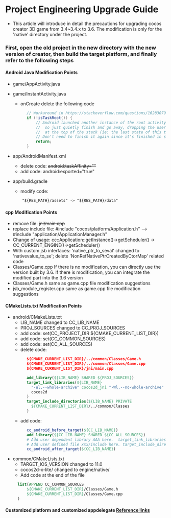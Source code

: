 # Project Engineering Upgrade Guide

 - This article will introduce in detail the precautions for upgrading cocos creator 3D game from 3.4~3.4.x to 3.6. The modification is only for the 'native' directory under the project.

### First, open the old project in the new directory with the new version of creator, then build the target platform, and finally refer to the following steps

#### Android Java Modification Points
  
  - game/AppActivity.java
  - game/InstantActivity.java
    - ~~onCreate delete the following code~~
    ```java
          // Workaround in https://stackoverflow.com/questions/16283079/re-launch-of-activity-on-home-button-but-only-the-first-time/16447508
          if (!isTaskRoot()) {
              // Android launched another instance of the root activity into an existing task
              //  so just quietly finish and go away, dropping the user back into the activity
              //  at the top of the stack (ie: the last state of this task)
              // Don't need to finish it again since it's finished in super.onCreate .
              return;
          }
    ```

  - app/AndroidManifest.xml
    - delete code: ~~android:taskAffinity=""~~
    - add code: android:exported="true"

  - app/build.gradle 
    - modify code: 
    ``` html
        "${RES_PATH}/assets" -> "${RES_PATH}/data"
    ``` 

#### cpp Modification Points
  - remove file: ~~jni/main.cpp~~
  - replace include file:  #include "cocos/platform/Application.h" —> #include "application/ApplicationManager.h"
  - Change of usage: cc::Application::getInstance()->getScheduler() -> CC_CURRENT_ENGINE()->getScheduler()
  - With custom jsb interfaces: 'native_ptr_to_seval' changed to 'nativevalue_to_se';  delete 'NonRefNativePtrCreatedByCtorMap' related code
  - Classes/Game.cpp If there is no modification, you can directly use the version built by 3.6. If there is modification, you can integrate the modified part into the 3.6 version
  - Classes/Game.h  same as game.cpp file modification suggestions
  - jsb_module_register.cpp   same as game.cpp file modification suggestions


#### CMakeLists.txt Modification Points

   - android/CMakeLists.txt
     - LIB_NAME changed to CC_LIB_NAME
     - PROJ_SOURCES changed to CC_PROJ_SOURCES
     - add code: set(CC_PROJECT_DIR ${CMAKE_CURRENT_LIST_DIR})
     - add code: set(CC_COMMON_SOURCES)
     - add code: set(CC_ALL_SOURCES)
     - delete code: 
      ```cmake
            ${CMAKE_CURRENT_LIST_DIR}/../common/Classes/Game.h
            ${CMAKE_CURRENT_LIST_DIR}/../common/Classes/Game.cpp
            ${CMAKE_CURRENT_LIST_DIR}/jni/main.cpp

            add_library(${LIB_NAME} SHARED ${PROJ_SOURCES})
            target_link_libraries(${LIB_NAME}
              "-Wl,--whole-archive" cocos2d_jni "-Wl,--no-whole-archive"
              cocos2d
            )
            target_include_directories(${LIB_NAME} PRIVATE
              ${CMAKE_CURRENT_LIST_DIR}/../common/Classes
            )
      ``` 
     - add code:
      ```cmake
            cc_android_before_target(${CC_LIB_NAME})
            add_library(${CC_LIB_NAME} SHARED ${CC_ALL_SOURCES})
            # Add user dependent library AAA here.  target_link_libraries(${CC_LIB_NAME} AAA)
            # Add user defined file xxx/include here. target_include_directories(${CC_LIB_NAME} PRIVATE ${CMAKE_CURRENT_LIST_DIR}/../common/Classes/xxx/include)
            cc_android_after_target(${CC_LIB_NAME})
      ``` 
   - common/CMakeLists.txt
     - TARGET_IOS_VERSION changed to 11.0
     - cocos2d-x-lite/ changed to engine/native/
     - Add code at the end of the file
      ```cmake
        list(APPEND CC_COMMON_SOURCES
            ${CMAKE_CURRENT_LIST_DIR}/Classes/Game.h
            ${CMAKE_CURRENT_LIST_DIR}/Classes/Game.cpp
        )
      ``` 

#### Customized platform and customized appdelegate [Reference links](mac-and-windows-upgrade-to-v3.5.md)
